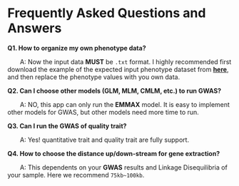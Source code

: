 # Frequently Asked Questions and Answers


**Q1. How to organize my own phenotype data?**

&emsp;&emsp;A: Now the input data **MUST** be `.txt` format. I highly recommended first download the example of the expected input phenotype dataset from <a href="http://10.75.29.165/lab_pub_file/file/sample_phenotype.txt" target="_blank">**here**</a>, and then replace the phenotype values with you own data.


**Q2. Can I choose other models (GLM, MLM, CMLM, etc.) to run GWAS?**

&emsp;&emsp;A: NO, this app can only run the **EMMAX** model. It is easy to implement other models for GWAS, but other models need more time to run.

**Q3. Can I run the  GWAS of quality trait?**

&emsp;&emsp;A: Yes! quantitative trait and quality trait are fully support.

**Q4. How to choose the distance up/down-stream for gene extraction?**

&emsp;&emsp;A: This dependents on your **GWAS** results and Linkage Disequilibria of your sample. Here we recommend `75kb~100kb`.




